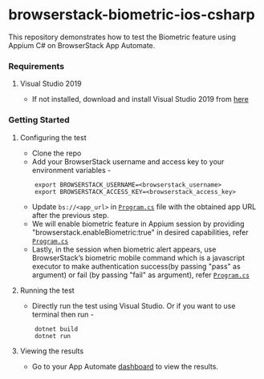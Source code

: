 # browserstack-biometric-ios-csharp

This repository demonstrates how to test the Biometric feature using Appium C# on BrowserStack App Automate.

### Requirements

1. Visual Studio 2019

    - If not installed, download and install Visual Studio 2019 from [here](https://visualstudio.microsoft.com/vs/)

### Getting Started

1. Configuring the test

    - Clone the repo
    - Add your BrowserStack username and access key to your environment variables - 
    ```
        export BROWSERSTACK_USERNAME=<browserstack_username> 
        export BROWSERSTACK_ACCESS_KEY=<browserstack_access_key>
    ```
    -  Update `bs://<app_url>` in [`Program.cs`](Program.cs) file with the obtained app URL after the previous step.
    -  We will enable biometric feature in Appium session by providing "browserstack.enableBiometric:true" in desired capabilities, refer [`Program.cs`](Program.cs)
    -  Lastly, in the session when biometric alert appears, use BrowserStack’s biometric mobile command which is a javascript executor to make authentication success(by passing "pass" as argument) or fail (by passing "fail" as argument), refer [`Program.cs`](Program.cs)


2. Running the test
    - Directly run the test using Visual Studio. Or if you want to use terminal then run - 
    ```
        dotnet build
        dotnet run
    ```

3. Viewing the results
    - Go to your App Automate [dashboard](https://www.browserstack.com/app-automate) to view the results.
